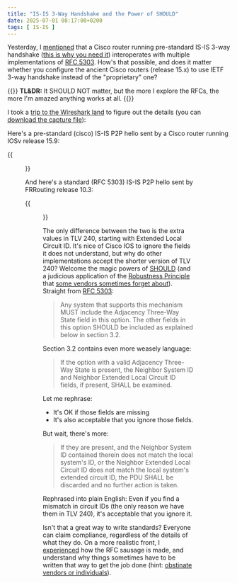 ```yaml
---
title: "IS-IS 3-Way Handshake and the Power of SHOULD"
date: 2025-07-01 08:17:00+0200
tags: [ IS-IS ]
---
```

Yesterday, I [mentioned](/2025/06/netlab-start-tools/) that a Cisco router running pre-standard IS-IS 3-way handshake ([this is why you need it](https://isis.bgplabs.net/basic/3-p2p/#three-way-handshake)) interoperates with multiple implementations of [RFC 5303](https://datatracker.ietf.org/doc/html/rfc5303). How's that possible, and does it matter whether you configure the ancient Cisco routers (release 15.x) to use IETF 3-way handshake instead of the "proprietary" one?

{{<long-quote>}}
**TL&DR:** It SHOULD NOT matter, but the more I explore the RFCs, the more I'm amazed anything works at all. 
{{</long-quote>}}

I took a [trip to the Wireshark land](/2025/06/netlab-start-tools/) to figure out the details (you can [download the capture file](/2025/07/capture-isis-hello.pcapng)):
<!--more-->
Here's a pre-standard (cisco) IS-IS P2P hello sent by a Cisco router running IOSv release 15.9:

{{<figure src="/2025/07/ws-isis-p2p-hello-cisco.png">}}

And here's a standard (RFC 5303) IS-IS P2P hello sent by FRRouting release 10.3:

{{<figure src="/2025/07/ws-isis-p2p-hello-ietf.png">}}

The only difference between the two is the extra values in TLV 240, starting with Extended Local Circuit ID. It's nice of Cisco IOS to ignore the fields it does not understand, but why do other implementations accept the shorter version of TLV 240? Welcome the magic powers of [SHOULD](https://datatracker.ietf.org/doc/html/rfc2119) (and a judicious application of the [Robustness Principle](https://en.wikipedia.org/wiki/Robustness_principle) that [some vendors sometimes forget about](/2025/06/evpn-route-attributes-matter/)). Straight from [RFC 5303](https://datatracker.ietf.org/doc/html/rfc5303#section-3.1):

> Any system that supports this mechanism MUST include the Adjacency Three-Way State field in this option.  The other fields in this option SHOULD be included as explained below in section 3.2.

Section 3.2 contains even more weasely language:

> If the option with a valid Adjacency Three-Way State is present, the Neighbor System ID and Neighbor Extended Local Circuit ID fields, if present, SHALL be examined.

Let me rephrase:

* It's OK if those fields are missing
* It's also acceptable that you ignore those fields.

But wait, there's more:

> If they are present, and the Neighbor System ID contained therein does not match the local system's ID, or the Neighbor Extended Local Circuit ID does not match the local system's extended circuit ID, the PDU SHALL be discarded and no further action is taken.

Rephrased into plain English: Even if you find a mismatch in circuit IDs (the only reason we have them in TLV 240), it's acceptable that you ignore it.

Isn't that a great way to write standards? Everyone can claim compliance, regardless of the details of what they do. On a more realistic front, I [experienced](https://blog.ipspace.net/2015/02/rfc-7454-bgp-operations-and-security/) how the RFC sausage is made, and understand why things sometimes have to be written that way to get the job done (hint: [obstinate vendors or individuals](https://blog.ipspace.net/2021/10/ipv6-multiple-addresses-per-interface/)).
